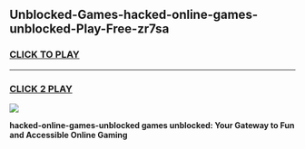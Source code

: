 
## Unblocked-Games-hacked-online-games-unblocked-Play-Free-zr7sa
<h3>
<a href="https://premium76.site?title=hacked-online-games-unblocked&ref=18A1">CLICK TO PLAY</a></h3>
<hr>

<h3>
<a href="https://premium76.site?title=hacked-online-games-unblocked&ref=18A1">CLICK 2 PLAY</a>
  
</h3>

<a href="https://premium76.site?title=hacked-online-games-unblocked&ref=18A1"><img src="https://clearcache.store/games.png"></a>


**hacked-online-games-unblocked games unblocked: Your Gateway to Fun and Accessible Online Gaming**
